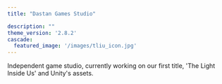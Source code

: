 ```yaml
---
title: "Dastan Games Studio"

description: ""
theme_version: '2.8.2'
cascade:
  featured_image: '/images/tliu_icon.jpg'
---
```


Independent game studio, currently working on our first title, 'The Light Inside Us' and Unity's assets.
